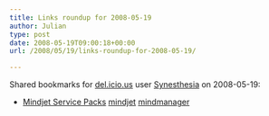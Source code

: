 ```yaml
---
title: Links roundup for 2008-05-19
author: Julian
type: post
date: 2008-05-19T09:00:18+00:00
url: /2008/05/19/links-roundup-for-2008-05-19/

---
```

Shared bookmarks for [del.icio.us][1] user [Synesthesia][2] on 2008-05-19:

  * [Mindjet Service Packs][3] 
    [mindjet][4] [mindmanager][5] </li> </ul>

 [1]: https://del.icio.us/
 [2]: https://del.icio.us/synesthesia
 [3]: https://www.mindjet.com/us/support/service_packs/index.php?s=2
 [4]: https://del.icio.us/synesthesia/mindjet
 [5]: https://del.icio.us/synesthesia/mindmanager